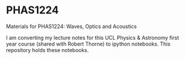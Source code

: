 PHAS1224
========

Materials for PHAS1224: Waves, Optics and Acoustics

I am converting my lecture notes for this UCL Physics & Astronomy first year course (shared with Robert Thorne) 
to ipython notebooks.  This repository holds these notebooks.
